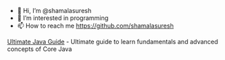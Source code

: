 - 👋 Hi, I’m @shamalasuresh
- 👀 I’m interested in programming
- 📫 How to reach me https://github.com/shamalasuresh

[Ultimate Java Guide](https://www.mapagam.com) - Ultimate guide to learn fundamentals and advanced concepts of Core Java

<!---
shamalasuresh/shamalasuresh is a ✨ special ✨ repository because its `README.md` (this file) appears on your GitHub profile.
You can click the Preview link to take a look at your changes.
--->
